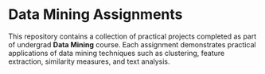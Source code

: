 # Data Mining Assignments

This repository contains a collection of practical projects completed as part of undergrad **Data Mining** course. Each assignment demonstrates practical applications of data mining techniques such as clustering, feature extraction, similarity measures, and text analysis. 